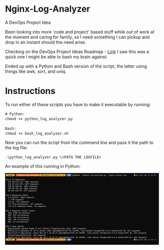# Nginx-Log-Analyzer
A DevOps Project Idea

Been looking into more 'code and project' based stuff while out of work at the moment and caring for family, so I need something I can pickup and drop in an instant should the need arise.

Checking on the DevOps Project Ideas Roadmap - [Link](https://roadmap.sh/devops/projects) I saw this was a quick one I might be able to bash my brain against.

Ended up with a Python and Bash version of the script, the latter using things like awk, sort, and uniq.

# Instructions

To run either of these scripts you have to make it executable by running:

```
# Python:
chmod +x python_log_analyzer.py 

Bash:
chmod +x bash_log_analyzer.sh
```

Now you can run the script from the command line and pass it the path to the log file:

```
.\python_log_analyzer.py \<PATH THE LOGFILE>
```

An example of this running in Python:

![Screenshot](https://github.com/ha3ks/Nginx-Log-Analyzer/blob/main/screenshot.png)

